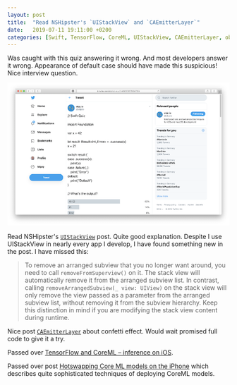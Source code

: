 ```yaml
---
layout: post
title:  "Read NSHipster's `UIStackView` and `CAEmitterLayer`"
date:   2019-07-11 19:11:00 +0200
categories: [Swift, TensorFlow, CoreML, UIStackView, CAEmitterLayer, objc.io, "Interview question", quiz]
---
```

Was caught with this quiz answering it wrong. And most developers answer it wrong. Appearance of default case should have made this suspicious! Nice interview question.

[![objc.io Swift Quiz](/assets/images/Screenshot%202019-07-11%20at%2012.18.43.png)](https://twitter.com/objcio/status/1148963985758347264)

Read NSHipster's [`UIStackView`](https://nshipster.com/uistackview/) post. Quite good explanation. Despite I use UIStackView in nearly every app I develop, I have found something new in the post. I have missed this:

> To remove an arranged subview that you no longer want around, you need to call `removeFromSuperview()` on it. The stack view will automatically remove it from the arranged subview list. In contrast, calling `removeArrangedSubview(_ view: UIView)` on the stack view will only remove the view passed as a parameter from the arranged subview list, without removing it from the subview hierarchy. Keep this distinction in mind if you are modifying the stack view content during runtime.

Nice post [`CAEmitterLayer`](https://nshipster.com/caemitterlayer/) about confetti effect. Would wait promised full code to give it a try.

Passed over [TensorFlow and CoreML – inference on iOS](https://medium.com/@chrisparsonsdev/tensorflow-and-coreml-inference-on-ios-2dbe31756bef).

Passed over post [Hotswapping Core ML models on the iPhone](https://corp.zedge.net/developers-blog/hotswapping-machine-learning-models-in-coreml-for-iphone) which describes quite sophisticated techniques of deploying CoreML models. 
